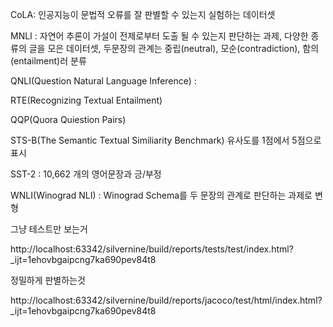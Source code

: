 CoLA: 인공지능이 문법적 오류를 잘 판별할 수 있는지 실험하는 데이터셋

MNLI : 자연어 추론이 가설이 전제로부터 도출 될 수 있는지 판단하는 과제, 다양한 종류의 글을 모은 데이터셋, 두문장의 관계는 중립(neutral), 모순(contradiction), 함의(entailment)러 분류

QNLI(Question Natural Language Inference) :

RTE(Recognizing Textual Entailment)

QQP(Quora Quiestion Pairs)

STS-B(The Semantic Textual Similiarity Benchmark) 유사도를 1점에서 5점으로 표시

SST-2 : 10,662 개의 영어문장과 긍/부정

WNLI(Winograd NLI) : Winograd Schema를 두 문장의 관계로 판단하는 과제로 변형





그냥 테스트만 보는거 

http://localhost:63342/silvernine/build/reports/tests/test/index.html?_ijt=1ehovbgaipcng7ka690pev84t8



정밀하게 판별하는것

http://localhost:63342/silvernine/build/reports/jacoco/test/html/index.html?_ijt=1ehovbgaipcng7ka690pev84t8

